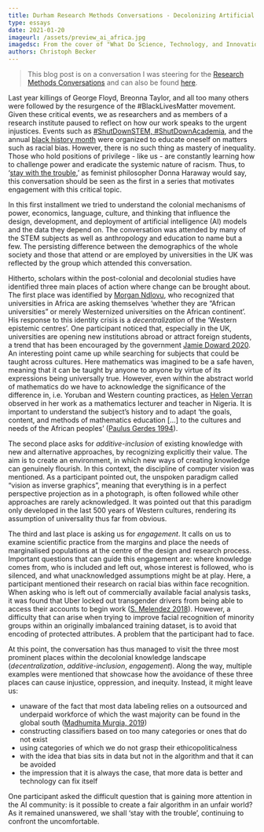 ```yaml
---
title: Durham Research Methods Conversations - Decolonizing Artificial Intelligence
type: essays
date: 2021-01-20
imageurl: /assets/preview_ai_africa.jpg
imagedsc: From the cover of "What Do Science, Technology, and Innovation Mean from Africa?"
authors: Christoph Becker
---
```


> This blog post is on a conversation I was steering for the [Research Methods Conversations](https://duracuk-lb01-production.terminalfour.net/research/institutes-and-centres/research-methods/) and can also be found [here](https://researchmethodsconversations.blogspot.com/2021/01/decolonizing-artificial-intelligence.html).

Last year killings of George Floyd, Breonna Taylor, and all too many others were followed by the resurgence of the #BlackLivesMatter movement. Given these critical events, we as researchers and as members of a research institute paused to reflect on how our work speaks to the urgent injustices. Events such as  [#ShutDownSTEM, #ShutDownAcademia](https://www.shutdownstem.com/), and the annual  [black history month](https://www.dur.ac.uk/equality.diversity/blackhistorymonth18/)  were organized to educate oneself on matters such as racial bias. However, there is no such thing as mastery of inequality. Those who hold positions of privilege - like us - are constantly learning how to challenge power and eradicate the systemic nature of racism. Thus, to ‘[stay with the trouble](https://read.dukeupress.edu/books/book/27/Staying-with-the-TroubleMaking-Kin-in-the),’ as feminist philosopher Donna Haraway would say, this conversation should be seen as the first in a series that motivates engagement with this critical topic.

In this first installment we tried to understand the colonial mechanisms of power, economics, language, culture, and thinking that influence the design, development, and deployment of artificial intelligence (AI) models and the data they depend on. The conversation was attended by many of the STEM subjects as well as anthropology and education to name but a few. The persisting difference between the demographics of the whole society and those that attend or are employed by universities in the UK was reflected by the group which attended this conversation.

Hitherto, scholars within the post-colonial and decolonial studies have identified three main places of action where change can be brought about. The first place was identified by  [Morgan Ndlovu](https://escholarship.org/uc/item/7xf4w6v7), who recognized that universities in Africa are asking themselves ‘whether they are “African universities” or merely Westernized universities on the African continent’. His response to this identity crisis is a  _decentralization_  of the ‘Western epistemic centres’. One participant noticed that, especially in the UK, universities are opening new institutions abroad or attract foreign students, a trend that has been encouraged by the government  [Jamie Doward 2020](https://www.theguardian.com/education/2020/apr/11/stop-spending-millions-on-for-profit-schools-abroad-campaigners-tell-uk). An interesting point came up while searching for subjects that could be taught across cultures. Here mathematics was imagined to be a safe haven, meaning that it can be taught by anyone to anyone by virtue of its expressions being universally true. However, even within the abstract world of mathematics do we have to acknowledge the significance of the difference in, i.e. Yoruban and Western counting practices, as  [Helen Verran](https://press.uchicago.edu/ucp/books/book/chicago/S/bo3631540.html)  observed in her work as a mathematics lecturer and teacher in Nigeria. It is important to understand the subject’s history and to adapt ‘the goals, content, and methods of mathematics education […] to the cultures and needs of the African peoples’ ([Paulus Gerdes 1994](https://www.sciencedirect.com/science/article/pii/S0315086084710299)).

The second place asks for  _additive-inclusion_  of existing knowledge with new and alternative approaches, by recognizing explicitly their value. The aim is to create an environment, in which new ways of creating knowledge can genuinely flourish. In this context, the discipline of computer vision was mentioned. As a participant pointed out, the unspoken paradigm called “vision as inverse graphics”, meaning that everything is in a perfect perspective projection as in a photograph, is often followed while other approaches are rarely acknowledged. It was pointed out that this paradigm only developed in the last 500 years of Western cultures, rendering its assumption of universality thus far from obvious.

The third and last place is asking us for  _engagement_. It calls on us to examine scientific practice from the margins and place the needs of marginalised populations at the centre of the design and research process. Important questions that can guide this engagement are: where knowledge comes from, who is included and left out, whose interest is followed, who is silenced, and what unacknowledged assumptions might be at play. Here, a participant mentioned their research on racial bias within face recognition. When asking who is left out of commercially available facial analysis tasks, it was found that Uber locked out transgender drivers from being able to access their accounts to begin work ([S. Melendez 2018](https://www.fastcompany.com/90216258/uber-face-recognition-tool-has-locked-out-some-transgender-drivers)). However, a difficulty that can arise when trying to improve facial recognition of minority groups within an originally imbalanced training dataset, is to avoid that encoding of protected attributes. A problem that the participant had to face.

At this point, the conversation has thus managed to visit the three most prominent places within the decolonial knowledge landscape (_decentralization_,  _additive-inclusion_,  _engagement_). Along the way, multiple examples were mentioned that showcase how the avoidance of these three places can cause injustice, oppression, and inequity. Instead, it might leave us:

-   unaware of the fact that most data labeling relies on a outsourced and underpaid workforce of which the wast majority can be found in the global south ([Madhumita Murgia, 2019](https://www.ft.com/content/56dde36c-aa40-11e9-984c-fac8325aaa04))
-   constructing classifiers based on too many categories or ones that do not exist
-   using categories of which we do not grasp their ethicopoliticalness
-   with the idea that bias sits in data but not in the algorithm and that it can be avoided
-   the impression that it is always the case, that more data is better and technology can fix itself

One participant asked the difficult question that is gaining more attention in the AI community: is it possible to create a fair algorithm in an unfair world? As it remained unanswered, we shall ‘stay with the trouble’, continuing to confront the uncomfortable.
